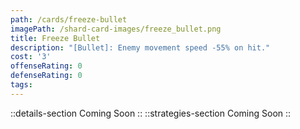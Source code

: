 ```yaml
---
path: /cards/freeze-bullet
imagePath: /shard-card-images/freeze_bullet.png
title: Freeze Bullet
description: "[Bullet]: Enemy movement speed -55% on hit."
cost: '3'
offenseRating: 0
defenseRating: 0
tags:
---
```

::details-section
Coming Soon
::
::strategies-section
Coming Soon
::